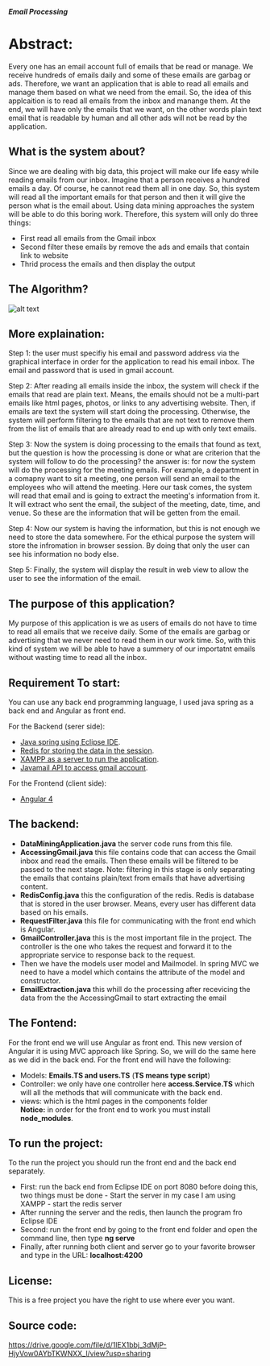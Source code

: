 ***Email Processing***
# Abstract:
Every one has an email account full of emails that be read or manage. We receive hundreds of emails daily and some of these emails are garbag or ads. Therefore, we want an application that is able to read all emails and manage them based on what we need from the email. So, the idea of this applcaition is to read all emails from the inbox and manange them. At the end, we will have only the emails that we want, on the other words plain text email that is readable by human and all other ads will not be read by the application.

## What is the system about?
Since we are dealing with big data, this project will make our life easy while reading emails from our inbox. Imagine that a person receives a hundred emails a day. Of course, he cannot read them all in one day. So, this system will read all the important emails for that person and then it will give the person what is the email about. Using data mining approaches the system will be able to do this boring work. Therefore, this system will only do three things:

- First read all emails from the Gmail inbox
- Second filter these emails by remove the ads and emails that contain link to website
- Thrid process the emails and then display the output
## The Algorithm?
![alt text](https://imgur.com/89H7Mzg.jpg)

## More explaination: 

Step 1: the user must specifiy his email and password address via the graphical interface in order for the application to read his email inbox. The email and password that is used in gmail account.

Step 2: After reading all emails inside the inbox, the system will check if the emails that read are plain text. Means, the emails should not be a multi-part emails like html pages, photos, or links to any advertising website. Then, if emails are text the system will start doing the processing. Otherwise, the system will perform filtering to the emails that are not text to remove them from the list of emails that are already read to end up with only text emails. 

Step 3: Now the system is doing processing to the emails that found as text, but the question is how the processing is done or what are criterion that the system will follow to do the processing? 
the answer is: for now the system will do the processing for the meeting emails. For example, a department in a comapny want to sit a meeting, one person will send an email to the employees who will attend the meeting. Here our task comes, the system will read that email and is going to extract the meeting's information from it. It will extract who sent the email, the subject of the meeting, date, time, and venue. So these are the information that will be getten from the email. 

Step 4: Now our system is having the information, but this is not enough we need to store the data somewhere. For the ethical purpose the system will store the infromation in browser session. By doing that only the user can see his information no body else. 

Step 5: Finally, the system will display the result in web view to allow the user to see the information of the email.


## The purpose of this application?
My purpose of this application is we as users of emails do not have to time to read all emails that we receive daily. Some of the emails are garbag or advertising that we never need to read them in our work time. So, with this kind of system we will be able to have a summery of our importatnt emails without wasting time to read all the inbox.

## Requirement To start:
You can use any back end programming language, I used java spring as a back end and Angular as front end.

For the Backend (serer side):

- [Java spring using Eclipse IDE](https://spring.io/).
- [Redis for storing the data in the session](https://redis.io/download).
- [XAMPP as a server to run the application](https://www.apachefriends.org/download.html).
- [Javamail API to access gmail account](https://github.com/javaee/javamail/releases).

For the Frontend (client side):
- [Angular 4](https://angular.io/)

## The backend:
- **DataMiningApplication.java** the server code runs from this file.
- **AccessingGmail.java** this file contains code that can access the Gmail inbox and read the emails. Then these emails will be filtered to be passed to the next stage. Note: filtering in this stage is only separating the emails that contains plain/text from emails that have advertising content.
- **RedisConfig.java** this the configuration of the redis. Redis is database that is stored in the user browser. Means, every user has different data based on his emails.
- **RequestFilter.java** this file for communicating with the front end which is Angular.
- **GmailController.java** this is the most important file in the project. The controller is the one who takes the request and forward it to the appropriate service to response back to the request.
- Then we have the models user model and Mailmodel. In spring MVC we need to have a model which contains the attribute of the model and constructor.
- **EmailExtraction.java** this whill do the processing after recevicing the data from the the AccessingGmail to start extracting the email

## The Fontend:
For the front end we will use Angular as front end. This new version of Angular it is using MVC approach like Spring. So, we will do the same here as we did in the back end. For the front end will have the following:
- Models: **Emails.TS and users.TS** (**TS means type script**)
- Controller: we only have one controller here **access.Service.TS** which will all the methods that will communicate with the back end.
- views: which is the html pages in the components folder                                                      
**Notice:** in order for the front end to work you must install **node_modules**.

## To run the project:
To the run the project you should run the front end and the back end separately.
- First: run the back end from Eclipse IDE on port 8080 before doing this, two things must be done
        - Start the server in my case I am using XAMPP
        - start the redis server
- After running the server and the redis, then launch the program fro Eclipse IDE
- Second: run the front end by going to the front end folder and open the command line, then type **ng serve**
- Finally, after running both client and server go to your favorite browser and type in the URL: **localhost:4200** 
## License:
This is a free project you have the right to use where ever you want.

## Source code:
https://drive.google.com/file/d/1lEX1bbj_3dMjP-HjyVow0AYbTKWNXX_l/view?usp=sharing
